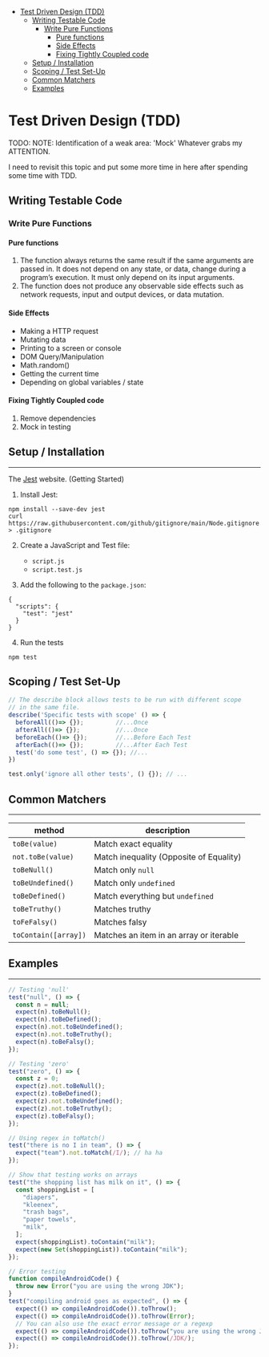 - [Test Driven Design (TDD)](#test-driven-design-tdd)
  - [Writing Testable Code](#writing-testable-code)
    - [Write Pure Functions](#write-pure-functions)
      - [Pure functions](#pure-functions)
      - [Side Effects](#side-effects)
      - [Fixing Tightly Coupled code](#fixing-tightly-coupled-code)
  - [Setup / Installation](#setup--installation)
  - [Scoping / Test Set-Up](#scoping--test-set-up)
  - [Common Matchers](#common-matchers)
  - [Examples](#examples)

# Test Driven Design (TDD)

TODO:
NOTE: Identification of a weak area: 'Mock'
Whatever grabs my ATTENTION.

I need to revisit this topic and put some more time in here after spending some time with TDD.

## Writing Testable Code

### Write Pure Functions

#### Pure functions

1. The function always returns the same result if the same arguments are passed in. It does not depend on any state, or data, change during a program’s execution. It must only depend on its input arguments.
2. The function does not produce any observable side effects such as network requests, input and output devices, or data mutation.

#### Side Effects

- Making a HTTP request
- Mutating data
- Printing to a screen or console
- DOM Query/Manipulation
- Math.random()
- Getting the current time
- Depending on global variables / state

#### Fixing Tightly Coupled code

1. Remove dependencies
2. Mock in testing


## Setup / Installation

---

The [Jest](https://jestjs.io/docs/getting-started) website. (Getting Started)

1. Install Jest:

```
npm install --save-dev jest
curl https://raw.githubusercontent.com/github/gitignore/main/Node.gitignore > .gitignore
```

2. Create a JavaScript and Test file:

   - `script.js`
   - `script.test.js`

3. Add the following to the `package.json`:

```
{
  "scripts": {
    "test": "jest"
  }
}
```

4. Run the tests

```
npm test
```

## Scoping / Test Set-Up

```js
// The describe block allows tests to be run with different scope
// in the same file.
describe('Specific tests with scope' () => {
  beforeAll(()=> {});         //...Once
  afterAll(()=> {});          //...Once
  beforeEach(()=> {});        //...Before Each Test
  afterEach(()=> {});         //...After Each Test
  test('do some test', () => {}); //...
})

test.only('ignore all other tests', () {}); // ...
```

## Common Matchers

---

| method               | description                             |
| -------------------- | --------------------------------------- |
| `toBe(value)`        | Match exact equality                    |
| `not.toBe(value)`    | Match inequality (Opposite of Equality) |
| `toBeNull()`         | Match only `null`                       |
| `toBeUndefined()`    | Match only `undefined`                  |
| `toBeDefined()`      | Match everything but `undefined`        |
| `toBeTruthy()`       | Matches truthy                          |
| `toFeFalsy()`        | Matches falsy                           |
| `toContain([array])` | Matches an item in an array or iterable |

## Examples

---

```js
// Testing 'null'
test("null", () => {
  const n = null;
  expect(n).toBeNull();
  expect(n).toBeDefined();
  expect(n).not.toBeUndefined();
  expect(n).not.toBeTruthy();
  expect(n).toBeFalsy();
});

// Testing 'zero'
test("zero", () => {
  const z = 0;
  expect(z).not.toBeNull();
  expect(z).toBeDefined();
  expect(z).not.toBeUndefined();
  expect(z).not.toBeTruthy();
  expect(z).toBeFalsy();
});
```

```js
// Using regex in toMatch()
test("there is no I in team", () => {
  expect("team").not.toMatch(/I/); // ha ha
});
```

```js
// Show that testing works on arrays
test("the shopping list has milk on it", () => {
  const shoppingList = [
    "diapers",
    "kleenex",
    "trash bags",
    "paper towels",
    "milk",
  ];
  expect(shoppingList).toContain("milk");
  expect(new Set(shoppingList)).toContain("milk");
});
```

```js
// Error testing
function compileAndroidCode() {
  throw new Error("you are using the wrong JDK");
}
test("compiling android goes as expected", () => {
  expect(() => compileAndroidCode()).toThrow();
  expect(() => compileAndroidCode()).toThrow(Error);
  // You can also use the exact error message or a regexp
  expect(() => compileAndroidCode()).toThrow("you are using the wrong JDK");
  expect(() => compileAndroidCode()).toThrow(/JDK/);
});
```

